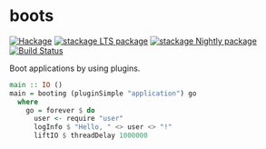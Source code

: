# boots

[![Hackage](https://img.shields.io/hackage/v/boots.svg)](https://hackage.haskell.org/package/boots)
[![stackage LTS package](http://stackage.org/package/boots/badge/lts)](http://stackage.org/lts/package/boots)
[![stackage Nightly package](http://stackage.org/package/boots/badge/nightly)](http://stackage.org/nightly/package/boots)
[![Build Status](https://travis-ci.org/leptonyu/boots.svg?branch=master)](https://travis-ci.org/leptonyu/boots)

Boot applications by using plugins.

```Haskell
main :: IO ()
main = booting (pluginSimple "application") go
  where
    go = forever $ do
      user <- require "user"
      logInfo $ "Hello, " <> user <> "!"
      liftIO $ threadDelay 1000000
```